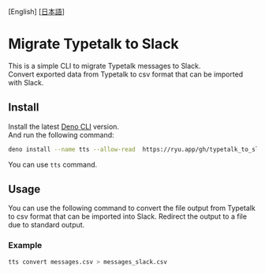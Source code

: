<p>
  [English]
  [<a href="doc/README_ja.md">日本語</a>]
</p>

# Migrate Typetalk to Slack

This is a simple CLI to migrate Typetalk messages to Slack.\
Convert exported data from Typetalk to csv format that can be imported with
Slack.

## Install

Install the latest [Deno CLI](https://deno.com/) version.\
And run the following command:

```sh
deno install --name tts --allow-read  https://ryu.app/gh/typetalk_to_slack/cli.ts --reload
```

You can use `tts` command.

## Usage

You can use the following command to convert the file output from Typetalk to
csv format that can be imported into Slack. Redirect the output to a file due to
standard output.

### Example

```sh
tts convert messages.csv > messages_slack.csv
```

